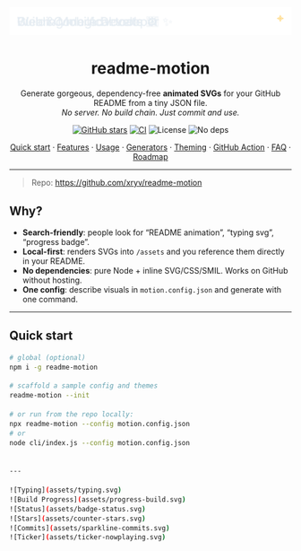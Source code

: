 <!-- Hero -->
<p align="center">
  <img src="assets/typing.svg" alt="readme-motion typewriter" width="600">
</p>

<h1 align="center">readme-motion</h1>
<p align="center">
  Generate gorgeous, dependency-free <b>animated SVGs</b> for your GitHub README from a tiny JSON file.<br/>
  <i>No server. No build chain. Just commit and use.</i>
</p>

<p align="center">
  <a href="https://github.com/xryv/readme-motion/stargazers"><img alt="GitHub stars" src="https://img.shields.io/github/stars/xryv/readme-motion?style=for-the-badge"></a>
  <a href="https://github.com/xryv/readme-motion/actions"><img alt="CI" src="https://img.shields.io/github/actions/workflow/status/xryv/readme-motion/readme-motion.yml?style=for-the-badge&label=build"></a>
  <img alt="License" src="https://img.shields.io/badge/license-MIT-777?style=for-the-badge">
  <img alt="No deps" src="https://img.shields.io/badge/deps-0-00E5FF?style=for-the-badge">
</p>

<p align="center">
  <a href="#quick-start">Quick start</a> ·
  <a href="#features">Features</a> ·
  <a href="#usage">Usage</a> ·
  <a href="#generators">Generators</a> ·
  <a href="#theming">Theming</a> ·
  <a href="#github-action-optional">GitHub Action</a> ·
  <a href="#faq">FAQ</a> ·
  <a href="#roadmap">Roadmap</a>
</p>

---

> Repo: https://github.com/xryv/readme-motion

## Why?
- **Search-friendly**: people look for “README animation”, “typing svg”, “progress badge”.
- **Local-first**: renders SVGs into `/assets` and you reference them directly in your README.
- **No dependencies**: pure Node + inline SVG/CSS/SMIL. Works on GitHub without hosting.
- **One config**: describe visuals in `motion.config.json` and generate with one command.

---

## Quick start

```bash
# global (optional)
npm i -g readme-motion

# scaffold a sample config and themes
readme-motion --init

# or run from the repo locally:
npx readme-motion --config motion.config.json
# or
node cli/index.js --config motion.config.json


---

![Typing](assets/typing.svg)
![Build Progress](assets/progress-build.svg)
![Status](assets/badge-status.svg)
![Stars](assets/counter-stars.svg)
![Commits](assets/sparkline-commits.svg)
![Ticker](assets/ticker-nowplaying.svg)
